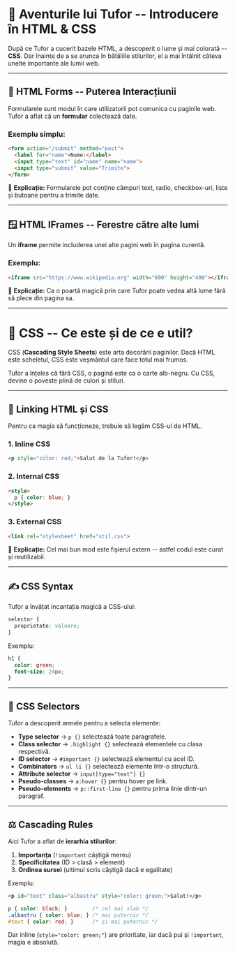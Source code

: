 # 🎨 Aventurile lui Tufor -- Introducere în HTML & CSS

După ce Tufor a cucerit bazele HTML, a descoperit o lume și mai colorată
-- **CSS**. Dar înainte de a se arunca în bătăliile stilurilor, el a mai
întâlnit câteva unelte importante ale lumii web.

------------------------------------------------------------------------

## 📝 HTML Forms -- Puterea Interacțiunii

Formularele sunt modul în care utilizatorii pot comunica cu paginile
web. Tufor a aflat că un **formular** colectează date.

### Exemplu simplu:

``` html
<form action="/submit" method="post">
  <label for="name">Nume:</label>
  <input type="text" id="name" name="name">
  <input type="submit" value="Trimite">
</form>
```

📌 **Explicație:** Formularele pot conține câmpuri text, radio,
checkbox-uri, liste și butoane pentru a trimite date.

------------------------------------------------------------------------

## 🪟 HTML IFrames -- Ferestre către alte lumi

Un **iframe** permite includerea unei alte pagini web în pagina curentă.

### Exemplu:

``` html
<iframe src="https://www.wikipedia.org" width="600" height="400"></iframe>
```

📌 **Explicație:** Ca o poartă magică prin care Tufor poate vedea altă
lume fără să plece din pagina sa.

------------------------------------------------------------------------

# 🌈 CSS -- Ce este și de ce e util?

CSS (**Cascading Style Sheets**) este arta decorării paginilor. Dacă
HTML este scheletul, CSS este veșmântul care face totul mai frumos.

Tufor a înțeles că fără CSS, o pagină este ca o carte alb-negru. Cu CSS,
devine o poveste plină de culori și stiluri.

------------------------------------------------------------------------

## 🔗 Linking HTML și CSS

Pentru ca magia să funcționeze, trebuie să legăm CSS-ul de HTML.

### 1. Inline CSS

``` html
<p style="color: red;">Salut de la Tufor!</p>
```

### 2. Internal CSS

``` html
<style>
  p { color: blue; }
</style>
```

### 3. External CSS

``` html
<link rel="stylesheet" href="stil.css">
```

📌 **Explicație:** Cel mai bun mod este fișierul extern -- astfel codul
este curat și reutilizabil.

------------------------------------------------------------------------

## ✍️ CSS Syntax

Tufor a învățat incantația magică a CSS-ului:

``` css
selector {
  proprietate: valoare;
}
```

Exemplu:

``` css
h1 {
  color: green;
  font-size: 24px;
}
```

------------------------------------------------------------------------

## 🎯 CSS Selectors

Tufor a descoperit armele pentru a selecta elemente:

-   **Type selector** → `p {}` selectează toate paragrafele.
-   **Class selector** → `.highlight {}` selectează elementele cu clasa
    respectivă.
-   **ID selector** → `#important {}` selectează elementul cu acel ID.
-   **Combinators** → `ul li {}` selectează elemente într-o structură.
-   **Attribute selector** → `input[type="text"] {}`
-   **Pseudo-classes** → `a:hover {}` pentru hover pe link.
-   **Pseudo-elements** → `p::first-line {}` pentru prima linie dintr-un
    paragraf.

------------------------------------------------------------------------

## ⚖️ Cascading Rules

Aici Tufor a aflat de **ierarhia stilurilor**:

1.  **Importanța** (`!important` câștigă mereu)
2.  **Specificitatea** (ID \> clasă \> element)
3.  **Ordinea sursei** (ultimul scris câștigă dacă e egalitate)

Exemplu:

``` html
<p id="text" class="albastru" style="color: green;">Salut!</p>
```

``` css
p { color: black; }        /* cel mai slab */
.albastru { color: blue; } /* mai puternic */
#text { color: red; }      /* și mai puternic */
```

Dar inline (`style="color: green;"`) are prioritate, iar dacă pui și
`!important`, magia e absolută.
